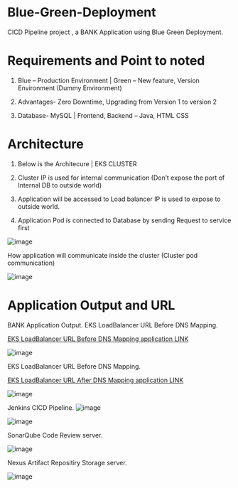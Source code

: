 # Blue-Green-Deployment
CICD Pipeline project , a BANK Application using Blue Green Deployment.

# Requirements and Point to noted 

1.	Blue – Production Environment | Green – New feature, Version Environment (Dummy Environment)

2.	Advantages- Zero Downtime, Upgrading from Version 1 to version 2

3.	Database- MySQL |  Frontend, Backend – Java, HTML CSS


# Architecture

1.	Below is the Architecure  | EKS CLUSTER

2.	Cluster IP is used for internal communication (Don’t expose the port of Internal DB to outside world)

3.	Application will be accessed to Load balancer IP is used to expose to outside world.

4. Application Pod is connected to Database by sending Request to service first



![image](https://github.com/user-attachments/assets/16df8510-c1c5-4674-a89e-da05d7d4d27c)

How application will communicate inside the cluster (Cluster pod communication)

![image](https://github.com/user-attachments/assets/46fd09bb-283f-41e2-8352-915dfa06e9d6)


# Application Output and URL

BANK Application Output. EKS LoadBalancer URL Before DNS Mapping.

<a href="http://ab2d915fa0c9944358cda0bb72345f7c-318956043.ap-south-1.elb.amazonaws.com/login"> EKS LoadBalancer URL Before DNS Mapping application LINK </a>

![image](https://github.com/user-attachments/assets/67f3dc2d-b6ab-406d-b101-449e98879cc6)


EKS LoadBalancer URL Before DNS Mapping.

<a href="www.ashucolors.xyz"> EKS LoadBalancer URL After DNS Mapping application LINK </a>

![image](https://github.com/user-attachments/assets/50f3e077-1456-45ca-a390-50274dcdb4d5)

Jenkins CICD Pipeline.
![image](https://github.com/user-attachments/assets/575ad7cf-073c-4803-849a-2d081bcdc0ca)

![image](https://github.com/user-attachments/assets/5b1bf14a-3e27-4794-a43e-3a9c6fb70210)

SonarQube Code Review server.

![image](https://github.com/user-attachments/assets/4d0ea10d-e54d-4818-9546-82ddd52b65e6)

Nexus Artifact  Repositiry Storage server.

![image](https://github.com/user-attachments/assets/1ec7bb55-4d95-45e3-bb1a-24329fb253c7)



